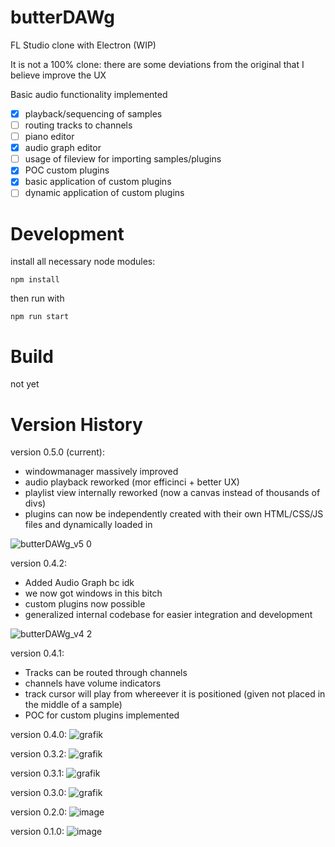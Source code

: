 # butterDAWg
FL Studio clone with Electron (WIP)
 
It is not a 100% clone:
there are some deviations from the original that I believe improve the UX

Basic audio functionality implemented

- [X] playback/sequencing of samples
- [ ] routing tracks to channels
- [ ] piano editor
- [X] audio graph editor
- [ ] usage of fileview for importing samples/plugins
- [X] POC custom plugins
- [X] basic application of custom plugins
- [ ] dynamic application of custom plugins

# Development
install all necessary node modules:
```
npm install
```

then run with
```
npm run start
```

# Build
not yet

# Version History

version 0.5.0 (current):
+ windowmanager massively improved
+ audio playback reworked (mor efficinci + better UX)
+ playlist view internally reworked (now a canvas instead of thousands of divs)
+ plugins can now be independently created with their own HTML/CSS/JS files and dynamically loaded in

![butterDAWg_v5 0](https://user-images.githubusercontent.com/64578396/211222614-d9ad333d-e9fa-46cb-b29c-fc76fba8ed66.png)


version 0.4.2:
+ Added Audio Graph bc idk
+ we now got windows in this bitch
+ custom plugins now possible
+ generalized internal codebase for easier integration and development

![butterDAWg_v4 2](https://user-images.githubusercontent.com/64578396/207967816-20bcf9ed-d39a-4359-a71a-7f9733af2c68.png)
 
 
version 0.4.1:
+ Tracks can be routed through channels
+ channels have volume indicators
+ track cursor will play from whereever it is positioned (given not placed in the middle of a sample)
+ POC for custom plugins implemented
 
 
version 0.4.0:
![grafik](https://user-images.githubusercontent.com/64578396/193315177-dd883db7-2012-4ae1-812d-96c06e7c5642.png)

 
version 0.3.2:
![grafik](https://user-images.githubusercontent.com/64578396/179958914-d864f78e-aea7-4405-9f14-c46003c45ade.png)


version 0.3.1:
![grafik](https://user-images.githubusercontent.com/64578396/179421263-a6d788f2-9b32-45d8-bf33-9c88090629fa.png)

 
version 0.3.0:
![grafik](https://user-images.githubusercontent.com/64578396/179368655-fbc7182f-d894-48b3-84ed-ef6f8d42b5ce.png)

 
version 0.2.0:
 ![image](https://user-images.githubusercontent.com/64578396/178554704-c7bd4468-8edc-4d52-bc17-284d148f41fb.png)

 
 
version 0.1.0:
![image](https://user-images.githubusercontent.com/64578396/178067986-6e06db41-a3b2-4854-9871-685442ee5db8.png)
